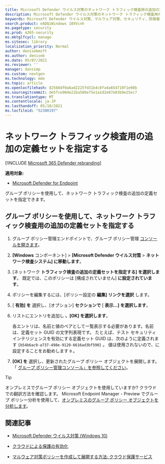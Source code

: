 ```yaml
---
title: Microsoft Defender ウイルス対策のネットワーク トラフィック検査用の追加の定義セットを指定する
description: Microsoft Defender ウイルス対策のネットワーク トラフィック検査用の追加の定義セットを指定します。
keywords: Microsoft Defender ウイルス対策、マルウェア対策、セキュリティ、防御者、ネットワーク トラフィック検査
search.product: eADQiWindows 10XVcnh
ms.pagetype: security
ms.prod: m365-security
ms.mktglfcycl: manage
ms.sitesec: library
localization_priority: Normal
author: denisebmsft
ms.author: deniseb
ms.date: 05/07/2021
ms.reviewer: ''
manager: dansimp
ms.custom: nextgen
ms.technology: mde
ms.topic: article
ms.openlocfilehash: 82568df0a6ad2225fd31b4c0fa4a654710f1e98b
ms.sourcegitcommit: de5fce90de22ba588e75e1a1d2e87e03b9e25ec7
ms.translationtype: MT
ms.contentlocale: ja-JP
ms.lasthandoff: 05/10/2021
ms.locfileid: "52300197"
---
```

# <a name="specify-additional-definition-sets-for-network-traffic-inspection"></a>ネットワーク トラフィック検査用の追加の定義セットを指定する

[!INCLUDE [Microsoft 365 Defender rebranding](../../includes/microsoft-defender.md)]

**適用対象:**

- [Microsoft Defender for Endpoint](/microsoft-365/security/defender-endpoint/)

グループ ポリシーを使用して、ネットワーク トラフィック検査の追加の定義セットを指定できます。

## <a name="use-group-policy-to-specify-additional-definition-sets-for-network-traffic-inspection"></a>グループ ポリシーを使用して、ネットワーク トラフィック検査用の追加の定義セットを指定する

1. グループ ポリシー管理エンドポイントで、グループ ポリシー管理 [コンソールを開きます](/previous-versions/windows/it-pro/windows-server-2008-R2-and-2008/cc731212(v=ws.11))。

2. **[Windows** コンポーネント]  >  **[Microsoft Defender ウイルス対策**  >  **ネットワーク検査システム] に移動します**。 

3. [ネットワーク **トラフィック検査の追加の定義セットを指定する] を選択します**。 既定では、このポリシーは [構成されていません] **に設定されています**。 

4. ポリシーを編集するには、[ポリシー設定の **編集] リンクを選択** します。

5. [ **有効] を** 選択し、[オプション] **セクションで** [ **表示...] を選択します**。

6. リストにエントリを追加し **、[OK] を選択します**。 

   各エントリは、名前と値のペアとして一覧表示する必要があります。名前は、定義セット GUID の文字列表現です。 たとえば、テスト セキュリティ インテリジェンスを有効にする定義セット GUID は、次のように定義されます `{b54b6ac9-a737-498e-9120-6616ad3bf590}` 。 値は使用されないので、に設定することをお勧めします `0` 。 

7. **[OK] を** 選択し、更新されたグループ ポリシー オブジェクトを展開します。 「 [グループ ポリシー管理コンソール」を参照してください](/windows/win32/srvnodes/group-policy)。

> [!TIP]
> オンプレミスでグループ ポリシー オブジェクトを使用していますか? クラウドでの翻訳方法を確認します。 Microsoft Endpoint Manager - Preview でグループ ポリシー分析を使用して、[オンプレミスのグループ ポリシー オブジェクトを分析します](/mem/intune/configuration/group-policy-analytics)。 
  
## <a name="related-articles"></a>関連記事

- [Microsoft Defender ウイルス対策 (Windows 10)](microsoft-defender-antivirus-in-windows-10.md)
 
- [クラウドによる保護の有効化](enable-cloud-protection-microsoft-defender-antivirus.md)

- [マルウェア対策ポリシーを作成して展開する方法: クラウド保護サービス](/configmgr/protect/deploy-use/endpoint-antimalware-policies#cloud-protection-service)